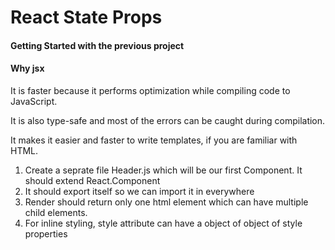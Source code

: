 # React State Props

#### Getting Started with the previous project

#### Why jsx
It is faster because it performs optimization while compiling code to JavaScript.

It is also type-safe and most of the errors can be caught during compilation.

It makes it easier and faster to write templates, if you are familiar with HTML.


1. Create a seprate file Header.js which will be our first Component. It should extend  React.Component
2. It should export itself so we can import it in everywhere
3. Render should return only one html element which can have multiple child elements.
4. For inline styling, style attribute can have a object of object of style properties
